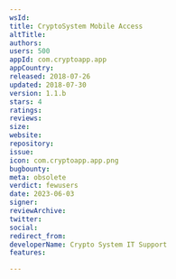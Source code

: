 ```yaml
---
wsId: 
title: CryptoSystem Mobile Access
altTitle: 
authors: 
users: 500
appId: com.cryptoapp.app
appCountry: 
released: 2018-07-26
updated: 2018-07-30
version: 1.1.b
stars: 4
ratings: 
reviews: 
size: 
website: 
repository: 
issue: 
icon: com.cryptoapp.app.png
bugbounty: 
meta: obsolete
verdict: fewusers
date: 2023-06-03
signer: 
reviewArchive: 
twitter: 
social: 
redirect_from: 
developerName: Crypto System IT Support
features: 

---
```


